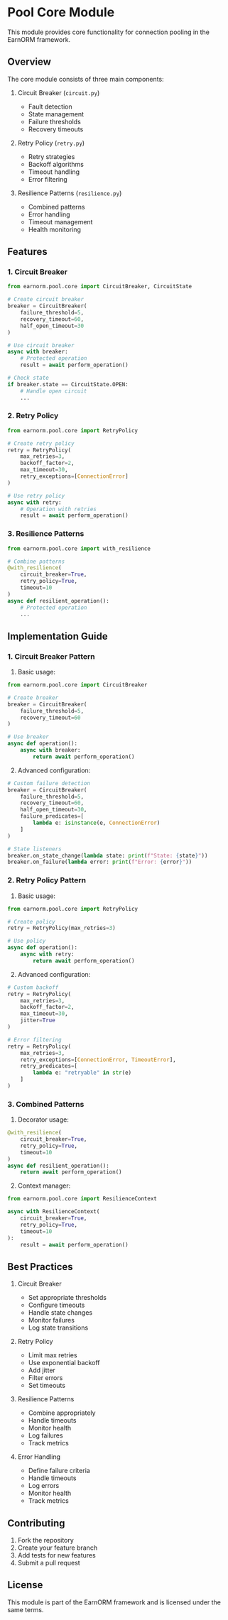 # Pool Core Module

This module provides core functionality for connection pooling in the EarnORM framework.

## Overview

The core module consists of three main components:

1. Circuit Breaker (`circuit.py`)
   - Fault detection
   - State management
   - Failure thresholds
   - Recovery timeouts

2. Retry Policy (`retry.py`)
   - Retry strategies
   - Backoff algorithms
   - Timeout handling
   - Error filtering

3. Resilience Patterns (`resilience.py`)
   - Combined patterns
   - Error handling
   - Timeout management
   - Health monitoring

## Features

### 1. Circuit Breaker
```python
from earnorm.pool.core import CircuitBreaker, CircuitState

# Create circuit breaker
breaker = CircuitBreaker(
    failure_threshold=5,
    recovery_timeout=60,
    half_open_timeout=30
)

# Use circuit breaker
async with breaker:
    # Protected operation
    result = await perform_operation()

# Check state
if breaker.state == CircuitState.OPEN:
    # Handle open circuit
    ...
```

### 2. Retry Policy
```python
from earnorm.pool.core import RetryPolicy

# Create retry policy
retry = RetryPolicy(
    max_retries=3,
    backoff_factor=2,
    max_timeout=30,
    retry_exceptions=[ConnectionError]
)

# Use retry policy
async with retry:
    # Operation with retries
    result = await perform_operation()
```

### 3. Resilience Patterns
```python
from earnorm.pool.core import with_resilience

# Combine patterns
@with_resilience(
    circuit_breaker=True,
    retry_policy=True,
    timeout=10
)
async def resilient_operation():
    # Protected operation
    ...
```

## Implementation Guide

### 1. Circuit Breaker Pattern

1. Basic usage:
```python
from earnorm.pool.core import CircuitBreaker

# Create breaker
breaker = CircuitBreaker(
    failure_threshold=5,
    recovery_timeout=60
)

# Use breaker
async def operation():
    async with breaker:
        return await perform_operation()
```

2. Advanced configuration:
```python
# Custom failure detection
breaker = CircuitBreaker(
    failure_threshold=5,
    recovery_timeout=60,
    half_open_timeout=30,
    failure_predicates=[
        lambda e: isinstance(e, ConnectionError)
    ]
)

# State listeners
breaker.on_state_change(lambda state: print(f"State: {state}"))
breaker.on_failure(lambda error: print(f"Error: {error}"))
```

### 2. Retry Policy Pattern

1. Basic usage:
```python
from earnorm.pool.core import RetryPolicy

# Create policy
retry = RetryPolicy(max_retries=3)

# Use policy
async def operation():
    async with retry:
        return await perform_operation()
```

2. Advanced configuration:
```python
# Custom backoff
retry = RetryPolicy(
    max_retries=3,
    backoff_factor=2,
    max_timeout=30,
    jitter=True
)

# Error filtering
retry = RetryPolicy(
    max_retries=3,
    retry_exceptions=[ConnectionError, TimeoutError],
    retry_predicates=[
        lambda e: "retryable" in str(e)
    ]
)
```

### 3. Combined Patterns

1. Decorator usage:
```python
@with_resilience(
    circuit_breaker=True,
    retry_policy=True,
    timeout=10
)
async def resilient_operation():
    return await perform_operation()
```

2. Context manager:
```python
from earnorm.pool.core import ResilienceContext

async with ResilienceContext(
    circuit_breaker=True,
    retry_policy=True,
    timeout=10
):
    result = await perform_operation()
```

## Best Practices

1. Circuit Breaker
   - Set appropriate thresholds
   - Configure timeouts
   - Handle state changes
   - Monitor failures
   - Log state transitions

2. Retry Policy
   - Limit max retries
   - Use exponential backoff
   - Add jitter
   - Filter errors
   - Set timeouts

3. Resilience Patterns
   - Combine appropriately
   - Handle timeouts
   - Monitor health
   - Log failures
   - Track metrics

4. Error Handling
   - Define failure criteria
   - Handle timeouts
   - Log errors
   - Monitor health
   - Track metrics

## Contributing

1. Fork the repository
2. Create your feature branch
3. Add tests for new features
4. Submit a pull request

## License

This module is part of the EarnORM framework and is licensed under the same terms. 
